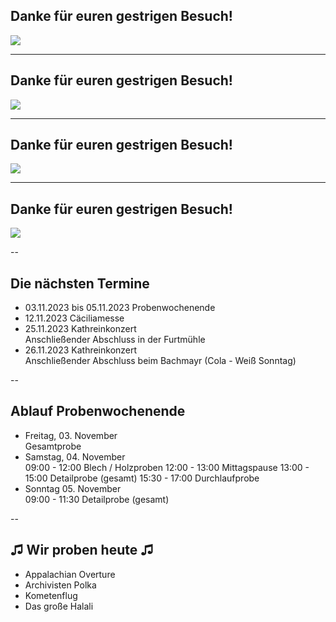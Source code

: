 ## Danke für euren gestrigen Besuch!

![](https://mvhilbern.at/images/slideshow_musikheim/jk_gasestezentrum1.jpg)

---
## Danke für euren gestrigen Besuch!

![](https://mvhilbern.at/images/slideshow_musikheim/jk_gasestezentrum2.jpg)

---
## Danke für euren gestrigen Besuch!

![](https://mvhilbern.at/images/slideshow_musikheim/jk_gasestezentrum3.jpg)

---
## Danke für euren gestrigen Besuch!

![](https://mvhilbern.at/images/slideshow_musikheim/jk_gasestezentrum4.jpeg)


--

## Die nächsten Termine

* 03.11.2023 bis 05.11.2023 Probenwochenende  
* 12.11.2023 Cäciliamesse  
* 25.11.2023 Kathreinkonzert  
  Anschließender Abschluss in der Furtmühle
* 26.11.2023 Kathreinkonzert  
  Anschließender Abschluss beim Bachmayr (Cola - Weiß Sonntag)

--

## Ablauf Probenwochenende
* Freitag, 03. November  
  Gesamtprobe
* Samstag, 04. November  
  09:00 - 12:00 Blech / Holzproben
  12:00 - 13:00 Mittagspause
  13:00 - 15:00 Detailprobe (gesamt)
  15:30 - 17:00 Durchlaufprobe
* Sonntag 05. November  
  09:00 - 11:30 Detailprobe (gesamt)

--

## ♫ Wir proben heute ♫

* Appalachian Overture
* Archivisten Polka
* Kometenflug
* Das große Halali
